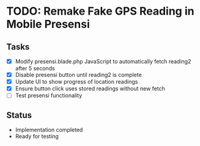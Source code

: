 # TODO: Remake Fake GPS Reading in Mobile Presensi

## Tasks
- [x] Modify presensi.blade.php JavaScript to automatically fetch reading2 after 5 seconds
- [x] Disable presensi button until reading2 is complete
- [x] Update UI to show progress of location readings
- [x] Ensure button click uses stored readings without new fetch
- [ ] Test presensi functionality

## Status
- Implementation completed
- Ready for testing

